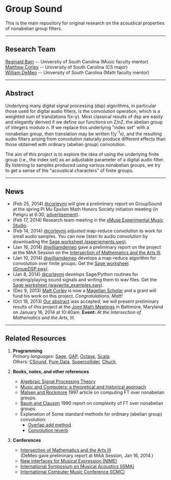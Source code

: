 Group Sound
===========

This is the main repository for original research on the acoustical properties
of nonabelian group filters.   

--------------------------------------------

Research Team
--------------
[Reginald Bain][] -- University of South Carolina (Music faculty mentor)  
[Matthew Corley][] -- University of South Carolina (CS major)  
[William DeMeo][] -- University of South Carolina (Math faculty mentor)  


---------------------------------------------------

Abstract
--------
Underlying many digital signal processing (dsp) algorithms, in particular those
used for digital audio filters, is the convolution operation, which is a
weighted sum of translations f(x-y). Most classical results of dsp are easily
and elegantly derived if we define our functions on Z/nZ, the abelian group of
integers modulo n. If we replace this underlying "index set" with a nonabelian
group, then translation may be written f(y<sup>-1</sup>x), and the resulting audio
filters arising from convolution naturally produce different effects than those
obtained with ordinary (abelian group) convolution.  

The aim of this project is to explore the idea of using the underlying finite
group (i.e., the index set) as an adjustable parameter of a digital audio
filter. By listening to samples produced using various nonabelian groups, we try
to get a sense of the "acoustical characters" of finite groups. 

------------------------------------------------

News
----
+ (Feb 25, 2014) [@corleymj][] will give a preliminary report on GroupSound at the
  spring Pi Mu Epsilon Math Honors Society initiation meeting (in Petigru at
  6:30; [advertisement](http://www.math.sc.edu/~pme/year/2013-14/14sInitiationTalk.pdf)).  
+ (Feb 17, 2014) Research team meeting in the [xMuse Experimental Music Studio][].  
+ (Feb 14, 2014) [@corleymj][] adjusted map-reduce convolution to work for
  small audio samples. You can now listen to audio convolution by downloading
  the [Sage worksheet (experiements.sws)][].    
+ (Jan 16, 2014) [@williamdemeo][] gave a preliminary report on the project at the MAA Session on the
  [Intersection of Mathematics and the Arts III][].   
+ (Jan 10, 2014) [@williamdemeo][] develops a map-reduce algorithm for convolution over finite groups.
  Get the [Sage worksheet (GroupDSP.sws)][].  
+ (Jan 8, 2014) [@corleymj][] develops Sage/Python routines for creating/playing sound signals and writing them to wav files. 
  Get the [Sage worksheet (wavwrite_examples.sws)][].   
+ (Dec 9, 2013) [Matt Corley][] is now a
  [Magellan Scholar](http://www.sc.edu/our/magellan.shtml) and a grant will fund
  his work on this project.  *Congratulations, Matt!*   
+ (Oct 18, 2013) [Our abstract][] was accepted; we will present preliminary
  results of this project at the [Joint Math Meetings][] in Baltimore, Maryland on 
  January 16, 2014 at 10:40am. **Event:** *At the Intersection of Mathematics and the Arts, III.*

----------------------------------------------------------

Related Resources
-----------------
1.  **Programming**  
    *Primary languages:* [Sage](http://sagemath.org),
    [GAP](http://gap-system.org/),
    [Octave](http://www.gnu.org/software/octave/),
    [Scala](http://www.scala-lang.org/);  
    *Others:*
    [CSound](http://www.csounds.com/),
    [Pure Data](http://puredata.info/),
    [Supercollider](http://supercollider.sourceforge.net/),
    [Chuck](http://chuck.cs.princeton.edu/).


2.  **Books, notes, and other references**  
    + [Algebraic Signal Processing Theory](http://www.ece.cmu.edu/~smart/research.html)    
    + [Music and Computers: a theoretical and historical approach](http://music.columbia.edu/cmc/MusicAndComputers/)
	+ [Malsen and Rockmore](http://www.ams.org/journals/jams/1997-10-01/S0894-0347-97-00219-1/S0894-0347-97-00219-1.pdf)
	  1997 article on computing FT over nonabelian groups.  
    + [Baum and Clausen](http://theory.cs.uni-bonn.de/ftp/reports/cs-reports/1990/8551-CS.pdf)
      1990 report on complexity of FT over nonabelian groups.  
    + Explanation of Some standard methods for ordinary (abelian group) convolution:
	    - [Overlap add method](http://en.wikipedia.org/wiki/Overlap%E2%80%93add_method)
		- [Convolution reverb](https://dvcs.w3.org/hg/audio/raw-file/tip/webaudio/convolution.html)

3.  **Conferences**  
	+ [Intersection of Mathematics and the Arts III][]   
	  (DeMeo gave preliminary report at MAA Session, Jan 16, 2014.)
    + [New Interfaces for Musical Expression (NIME)](http://www.nime.org/nime2014/)  
    + [International Symposium on Musical Acoustics (ISMA)](http://isma.univ-lemans.fr/en/index.html)  
    + [International Computer Music Conference (ICMC)](http://www.computermusic.org/page/23/)  



[Our abstract]: https://github.com/SoundMath/GroupSound/raw/master/Conferences/AMSBaltimore2013/abstract.pdf

[Joint Math Meetings]: http://jointmathematicsmeetings.org/jmm
[JMM]: http://jointmathematicsmeetings.org/jmm
[Intersection of Mathematics and the Arts III]: http://jointmathematicsmeetings.org/meetings/national/jmm2014/2160_program_thursday.html#2160:MCPNORC7

[Sage worksheet (experiements.sws)]: https://github.com/SoundMath/GroupSound/blob/develop/src/Sage/experiments.sws
[Sage worksheet (GroupDSP.sws)]: https://github.com/SoundMath/GroupSound/blob/master/src/Sage/GroupDSP.sws
[Sage worksheet (wavwrite_examples.sws)]: https://github.com/SoundMath/GroupSound/blob/master/src/Sage/wavwrite_examples.sws
[xMuse Experimental Music Studio]: (http://www.sc.edu/study/colleges_schools/music/study/academic_areas/composition/xmuse_experimental_studio.php)

[Reginald Bain]: mailto:rbain@mozart.sc.edu
[Reg Bain]: mailto:rbain@mozart.sc.edu
[@regbain]: https://github.com/regbain

[Matthew Corley]: mailto:corleymj@email.sc.edu
[Matt Corley]: mailto:corleymj@email.sc.edu
[@corleymj]: https://github.com/corleymj

[William DeMeo]: mailto:williamdemeo@gmail.com
[@williamdemeo]: https://github.com/williamdemeo
